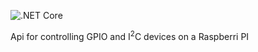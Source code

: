 ![.NET Core](https://github.com/ternag/light-control-dotnet/workflows/.NET%20Core/badge.svg)

Api for controlling GPIO and I<sup>2</sup>C devices on a Raspberri PI